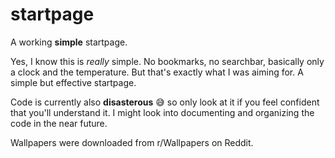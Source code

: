 # startpage
A working **simple** startpage.

Yes, I know this is *really* simple. No bookmarks, no searchbar, basically only a clock and the temperature. But that's exactly what I was aiming for. A simple but effective startpage.  

Code is currently also **disasterous** 😅 so only look at it if you feel confident that you'll understand it. I might look into documenting and organizing the code in the near future.

Wallpapers were downloaded from r/Wallpapers on Reddit.
